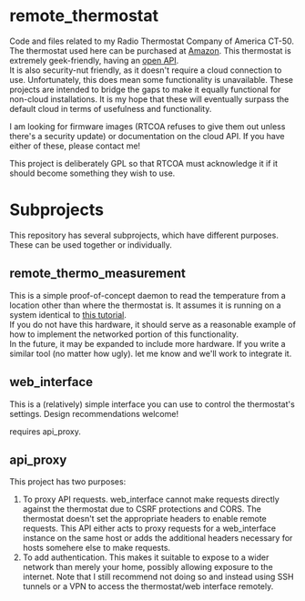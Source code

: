# remote_thermostat
Code and files related to my Radio Thermostat Company of America CT-50.  
The thermostat used here can be purchased at 
[Amazon](http://www.amazon.com/dp/B00KQS35XA/).  This thermostat is 
extremely geek-friendly, having an 
[open 
API](http://assistly-production.s3.amazonaws.com/91626/kb_article_attachments/38350/RTCOAWiFIAPIV1_3_original.pdf?AWSAccessKeyId=AKIAJNSFWOZ6ZS23BMKQ&Expires=1459096179&Signature=A7XvkHItaEVmWlsl2BrbRasrKIk%3D&response-content-disposition=filename%3D%22RTCOAWiFIAPIV1_3.pdf%22&response-content-type=application%2Fpdf).  
It is also security-nut friendly, as it doesn't require a cloud 
connection to use.  Unfortunately, this does mean some functionality is 
unavailable.  These projects are intended to bridge the gaps to make it 
equally functional for non-cloud installations.  It is my hope that 
these will eventually surpass the default cloud in terms of usefulness 
and functionality.

I am looking for firmware images (RTCOA refuses to give them out unless 
there's a security update) or documentation on the cloud API.  If you 
have either of these, please contact me!

This project is deliberately GPL so that RTCOA must acknowledge it if it 
should become something they wish to use.

# Subprojects
This repository has several subprojects, which have different purposes.  
These can be used together or individually.

## remote_thermo_measurement
This is a simple proof-of-concept daemon to read the temperature from a 
location other than where the thermostat is.  It assumes it is running 
on a system identical to [this 
tutorial](https://learn.adafruit.com/measuring-temperature-with-a-beaglebone-black/overview).  
If you do not have this hardware, it should serve as a reasonable 
example of how to implement the networked portion of this functionality.  
In the future, it may be expanded to include more hardware.  If you 
write a similar tool (no matter how ugly). let me know and we'll work to 
integrate it.

## web_interface

This is a (relatively) simple interface you can use to control the 
thermostat's settings.  Design recommendations welcome!

requires api_proxy.

## api_proxy

This project has two purposes:
1. To proxy API requests.  web_interface cannot make requests directly 
against the thermostat due to CSRF protections and CORS.  The thermostat 
doesn't set the appropriate headers to enable remote requests.  This API 
either acts to proxy requests for a web_interface instance on the same 
host or adds the additional headers necessary for hosts somehere else to 
make requests.
2. To add authentication.  This makes it suitable to expose to a wider 
network than merely your home, possibly allowing exposure to the 
internet.  Note that I still recommend not doing so and instead using 
SSH tunnels or a VPN to access the thermostat/web interface remotely.
